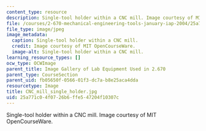 ```yaml
---
content_type: resource
description: Single-tool holder within a CNC mill. Image courtesy of MIT OpenCourseWare.
file: /courses/2-670-mechanical-engineering-tools-january-iap-2004/25a771c04f0726b6ffe547204f10307c_CNC_mill_single_holder.jpg
file_type: image/jpeg
image_metadata:
  caption: Single-tool holder within a CNC mill.
  credit: Image courtesy of MIT OpenCourseWare.
  image-alt: Single-tool holder within a CNC mill.
learning_resource_types: []
ocw_type: OCWImage
parent_title: Image Gallery of Lab Equipment Used in 2.670
parent_type: CourseSection
parent_uid: fb05650f-0566-01f3-dc7a-b8e25aca4dda
resourcetype: Image
title: CNC_mill_single_holder.jpg
uid: 25a771c0-4f07-26b6-ffe5-47204f10307c
---
```

Single-tool holder within a CNC mill. Image courtesy of MIT OpenCourseWare.

